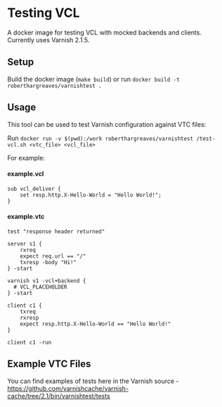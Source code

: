 # Testing VCL

A docker image for testing VCL with mocked backends and clients. Currently uses Varnish 2.1.5.

## Setup

Build the docker image (`make build`) or run `docker build -t roberthargreaves/varnishtest .`

## Usage

This tool can be used to test Varnish configuration against VTC files:

Run `docker run -v $(pwd):/work roberthargreaves/varnishtest /test-vcl.sh <vtc_file> <vcl_file>` 

For example:

#### example.vcl

```
sub vcl_deliver {
	set resp.http.X-Hello-World = "Hello World!";
}
```

#### example.vtc

```
test "response header returned"

server s1 {
	rxreq
	expect req.url == "/"
	txresp -body "Hi!"
} -start

varnish v1 -vcl+backend {
  # VCL_PLACEHOLDER
} -start

client c1 {
	txreq
	rxresp
	expect resp.http.X-Hello-World == "Hello World!"
}

client c1 -run
```

## Example VTC Files

You can find examples of tests here in the Varnish source -
https://github.com/varnishcache/varnish-cache/tree/2.1/bin/varnishtest/tests


